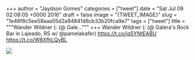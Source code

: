 
+++
author = "Jaydson Gomes"
categories = ["tweet"]
date = "Sat Jul 09 02:08:05 +0000 2016"
draft = false
image = "{TWEET_IMAGE}"
slug = "1e46f8c5ee58aaa55d2a94841d6cb33b20fca9e7"
tags = ["tweet"]
title = """Wander Wildner (: (@ Gale..."""
+++
Wander Wildner (: (@ Galera's Rock Bar in Lajeado, RS w/ @pamelakafer) https://t.co/iq5YNtEABU https://t.co/W8XfhLQvBL

![](/images/tweet-media/751598769985228800-Cm43GLVWAAATg2B.jpg)